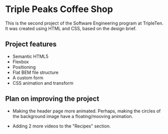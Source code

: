 # Triple Peaks Coffee Shop

This is the second project of the Software Engineering program at TripleTen. It was created using HTML and CSS, based on the design brief.

## Project features

- Semantic HTML5
- Flexbox
- Positioning
- Flat BEM file structure
- A custom form
- CSS animation and transform

## Plan on improving the project

- Making the header page more animated. Perhaps, making the circles of the background image have a floating/mooving animation.

- Adding 2 more videos to the "Recipes" section.

